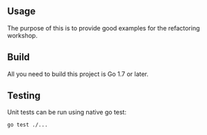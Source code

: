 ## Usage

The purpose of this is to provide good examples for the refactoring workshop.

## Build

All you need to build this project is Go 1.7 or later.

## Testing

Unit tests can be run using native go test:

```shell
go test ./...
```
